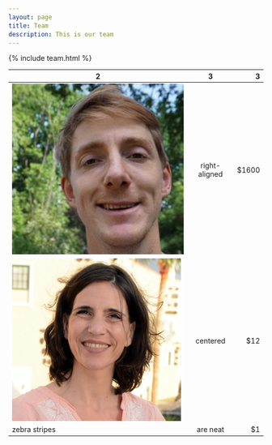 ```yaml
---
layout: page
title: Team
description: This is our team
---
```




{% include team.html %}






|     2   |    3     |  3  |   
| ------------- |:-------------:| -----:|
|![Niklas](../img/profile/NiklasWulkow.png)  | right-aligned | $1600 |
| ![Niklas](../img/profile/Catherine.png)       | centered      |   $12 |
| zebra stripes | are neat      |    $1 |

